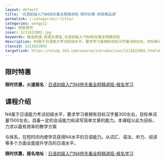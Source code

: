 ```yaml
---
layout: default
title: '日语初级入门N4抢先看全程精讲班-限时优惠-网易精品课'
permalink: /:categories/:title/
categories: wangyi2
tags: 网易提供
cover: 1211622802.jpg
keywords: 精选网课,网易云课堂,日语初级入门N4抢先看全程精讲班
description: N4属于日语能力考试初级水平，要求学习者拥有目标汉字量300左右，目标单词量1500左右，具备一定的会话能力和读写简单文
classid: 1211622802
targetlink: https://study.163.com/course/introduction/1211622802.htm?share=1&shareId=1025206652&utm_campaign=share&utm_medium=iphoneShare&utm_source=&utm_u=1025206652
---
```


## 限时特惠

**限时优惠，火速报名**：[日语初级入门N4抢先看全程精讲班-报名学习](https://study.163.com/course/introduction/1211622802.htm?share=1&shareId=1025206652&utm_campaign=share&utm_medium=iphoneShare&utm_source=&utm_u=1025206652)

## 课程介绍

N4属于日语能力考试初级水平，要求学习者拥有目标汉字量300左右，目标单词量1500左右，具备一定的会话能力和读写简单文章的能力。本课程以此为目标，力求以最有效率的教学方案

与体系，在短时间内使学员获得N4水平的日语能力。从词汇、语法、听力、阅读等多个方面全面提升学员的日语水平。

**限时优惠，报名地址**：[日语初级入门N4抢先看全程精讲班-报名学习](https://study.163.com/course/introduction/1211622802.htm?share=1&shareId=1025206652&utm_campaign=share&utm_medium=iphoneShare&utm_source=&utm_u=1025206652)

